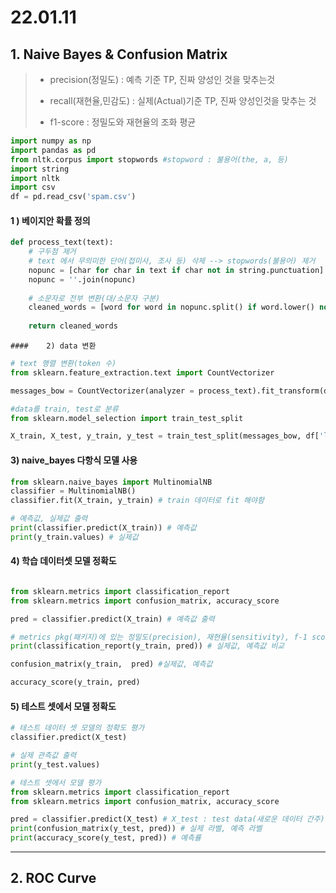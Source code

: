 # 22.01.11

## 1. Naive Bayes & Confusion Matrix

> - precision(정밀도) : 예측 기준 TP, 진짜 양성인 것을 맞추는것
>
> - recall(재현율,민감도) : 실제(Actual)기준 TP, 진짜 양성인것을 맞추는 것 
>
> - f1-score : 정밀도와 재현율의 조화 평균

```python
import numpy as np
import pandas as pd
from nltk.corpus import stopwords #stopword : 불용어(the, a, 등)
import string
import nltk
import csv
df = pd.read_csv('spam.csv')
```

#### 	1 ) 베이지안 확률 정의

```python
def process_text(text):
    # 구두점 제거
    # text 에서 무의미한 단어(접미사, 조사 등) 삭제 --> stopwords(불용어) 제거
    nopunc = [char for char in text if char not in string.punctuation] # list comprehension
    nopunc = ''.join(nopunc)
    
    # 소문자로 전부 변환(대/소문자 구분)
    cleaned_words = [word for word in nopunc.split() if word.lower() not in stopwords.words('english')]
    
    return cleaned_words
```

	#### 	2) data 변환

```python
# text 행렬 변환(token 수)
from sklearn.feature_extraction.text import CountVectorizer

messages_bow = CountVectorizer(analyzer = process_text).fit_transform(df['text'])

#data를 train, test로 분류
from sklearn.model_selection import train_test_split

X_train, X_test, y_train, y_test = train_test_split(messages_bow, df['label_num'], test_size = 0.2, random_state = 0)
```

#### 	3) naive_bayes 다항식 모델 사용

```python
from sklearn.naive_bayes import MultinomialNB
classifier = MultinomialNB()
classifier.fit(X_train, y_train) # train 데이터로 fit 해야함

# 예측값, 실제값 출력
print(classifier.predict(X_train)) # 예측값
print(y_train.values) # 실제값
```

#### 	4) 학습 데이터셋 모델 정확도

```python

from sklearn.metrics import classification_report
from sklearn.metrics import confusion_matrix, accuracy_score

pred = classifier.predict(X_train) # 예측값 출력

# metrics pkg(패키지)에 있는 정밀도(precision), 재현율(sensitivity), f-1 score 구하기 
print(classification_report(y_train, pred)) # 실제값, 예측값 비교

confusion_matrix(y_train,  pred) #실제값, 예측값

accuracy_score(y_train, pred)
```

#### 	5) 테스트 셋에서 모델 정확도

```python
# 테스트 데이터 셋 모델의 정확도 평가
classifier.predict(X_test)

# 실제 관측값 출력
print(y_test.values)

# 테스트 셋에서 모델 평가
from sklearn.metrics import classification_report
from sklearn.metrics import confusion_matrix, accuracy_score

pred = classifier.predict(X_test) # X_test : test data(새로운 데이터 간주)
print(confusion_matrix(y_test, pred)) # 실제 라벨, 예측 라벨
print(accuracy_score(y_test, pred)) # 예측률 
```



---

## 2. ROC Curve

```
```

